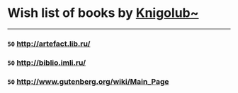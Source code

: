# Wish list of books by [Knigolub~](https://plus.google.com/u/0/111878597279669641685/)
---

### `50` http://artefact.lib.ru/

### `50` http://biblio.imli.ru/

### `50` http://www.gutenberg.org/wiki/Main_Page

